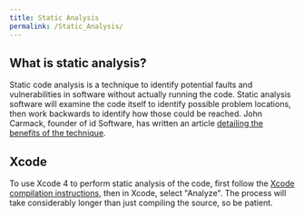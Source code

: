 ```yaml
---
title: Static Analysis
permalink: /Static_Analysis/
---
```


## What is static analysis?

Static code analysis is a technique to identify potential faults and
vulnerabilities in software without actually running the code. Static
analysis software will examine the code itself to identify possible
problem locations, then work backwards to identify how those could be
reached. John Carmack, founder of id Software, has written an article
[detailing the benefits of the
technique](http://www.altdevblogaday.com/2011/12/24/static-code-analysis/).

## Xcode

To use Xcode 4 to perform static analysis of the code, first follow the
[Xcode compilation
instructions](Compiling_the_source#Mac_OS_X "wikilink"), then in Xcode,
select "Analyze". The process will take considerably longer than just
compiling the source, so be patient.